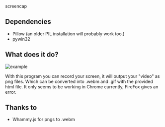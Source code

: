 screencap

Dependencies
---

- Pillow (an older PIL installation will probably work too.)
- pywin32

What does it do?
---

![example](https://raw.github.com/Azeirah/screencap/master/video.gif)

With this program you can record your screen, it will output your "video" as png files. Which can be converted into .webm and .gif with the provided html file. It only seems to be working in Chrome currently, FireFox gives an error.

Thanks to
---

- Whammy.js for pngs to .webm
